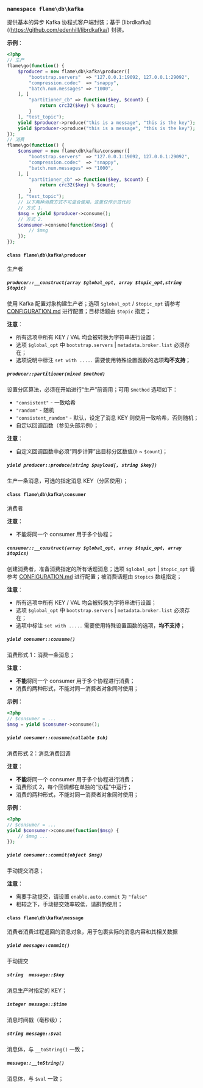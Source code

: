 ### `namespace flame\db\kafka`
提供基本的异步 Kafka 协程式客户端封装；基于 [librdkafka]((https://github.com/edenhill/librdkafka/) 封装。

**示例**：
``` PHP
<?php
// 生产
flame\go(function() {
	$producer = new flame\db\kafka\producer([
		"bootstrap.servers"  => "127.0.0.1:19092, 127.0.0.1:29092",
		"compression.codec"  => "snappy",
		"batch.num.messages" => "1000",
	], [
		"partitioner_cb" => function($key, $count) {
			return crc32($key) % $count;
		}
	], "test_topic");
	yield $producer->produce("this is a message", "this is the key");
	yield $producer->produce("this is a message", "this is the key");
});
// 消费
flame\go(function() {
	$consumer = new flame\db\kafka\consumer([
		"bootstrap.servers"  => "127.0.0.1:19092, 127.0.0.1:29092",
		"compression.codec"  => "snappy",
		"batch.num.messages" => "1000",
	], [
		"partitioner_cb" => function($key, $count) {
			return crc32($key) % $count;
		}
	], "test_topic");
	// 以下两种消费方式不可混合使用，这里仅作示范代码
	// 方式 1.
	$msg = yield $producer->consume();
	// 方式 2.
	$consumer->consume(function($msg) {
		// $msg
	});
});
```

#### `class flame\db\kafka\producer`
生产者

##### `producer::__construct(array $global_opt, array $topic_opt,string $topic)`
使用 Kafka 配置对象构建生产者；选项 `$global_opt` / `$topic_opt` 请参考 [CONFIGURATION.md](https://github.com/edenhill/librdkafka/blob/master/CONFIGURATION.md) 进行配置；目标话题由 `$topic` 指定；

**注意**：
* 所有选项中所有 KEY / VAL 均会被转换为字符串进行设置；
* 选项 `$global_opt` 中 `bootstrap.servers` | `metadata.broker.list` 必须存在；
* 选项说明中标注 `set with .....` 需要使用特殊设置函数的选项**均不支持**；

##### `producer::partitioner(mixed $method)`
设置分区算法，必须在开始进行“生产”前调用；可用 `$method` 选项如下：

* `"consistent"` - 一致哈希
* `"random"` - 随机
* `"consistent_random"` - 默认，设定了消息 KEY 则使用一致哈希，否则随机；
* 自定以回调函数（参见头部示例）；

**注意**：
* 自定义回调函数中必须“同步计算”出目标分区数值(`0` ~ `$count`)；

##### `yield producer::produce(string $payload[, string $key])`
生产一条消息，可选的指定消息 KEY（分区使用）；

#### `class flame\db\kafka\consumer`
消费者

**注意**：
* 不能将同一个 consumer 用于多个协程；

##### `consumer::__construct(array $global_opt, array $topic_opt, array $topics)`
创建消费者，准备消费指定的所有话题消息；选项 `$global_opt` | `$topic_opt` 请参考 [CONFIGURATION.md](https://github.com/edenhill/librdkafka/blob/master/CONFIGURATION.md) 进行配置；被消费话题由 `$topics` 数组指定；

**注意**：
* 所有选项中所有 KEY / VAL 均会被转换为字符串进行设置；
* 选项 `$global_opt` 中 `bootstrap.servers` | `metadata.broker.list` 必须存在；
* 选项中标注 `set with .....` 需要使用特殊设置函数的选项，**均不支持**；

##### `yield consumer::consume()`
消费形式 1：消费一条消息；

**注意**：
* **不能**将同一个 consumer 用于多个协程进行消费；
* 消费的两种形式，不能对同一消费者对象同时使用；


**示例**：
``` PHP
<?php
// $consumer = ...
$msg = yield $consumer->consume();
```

##### `yield consumer::consume(callable $cb)`
消费形式 2：消息消费回调

**注意**：
* **不能**将同一个 consumer 用于多个协程进行消费；
* 消费形式 2，每个回调都在单独的“协程”中运行；
* 消费的两种形式，不能对同一消费者对象同时使用；


**示例**：
``` PHP
<?php
// $consumer = ...
yield $consumer->consume(function($msg) {
	// $msg ...
});
```

##### `yield consumer::commit(object $msg)`
手动提交消息；

**注意**：
* 需要手动提交，请设置 `enable.auto.commit` 为 `"false"`
* 相较之下，手动提交效率较低，请斟酌使用；

#### `class flame\db\kafka\message`
消费者消费过程返回的消息对象，用于包裹实际的消息内容和其相关数据

##### `yield message::commit()`
手动提交

##### `string  message::$key`
消息生产时指定的 KEY；

##### `integer message::$time`
消息时间戳（毫秒级）；

##### `string message::$val`
消息体，与 `__toString()` 一致；

##### `message::__toString()`
消息体，与 `$val` 一致；
